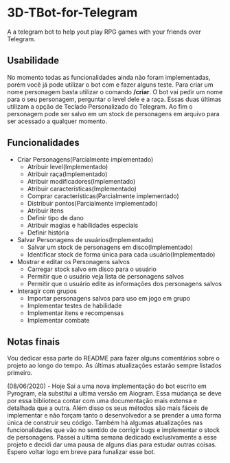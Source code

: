 # 3D-TBot-for-Telegram
A a telegram bot to help yout play RPG games with your friends over Telegram.

## Usabilidade
No momento todas as funcionalidades ainda não foram implementadas, porém você já pode utilizar o bot com e fazer alguns teste.
Para criar um nome personagem basta utilizar o comando **/criar**. O bot vai pedir um nome para o seu personagem, perguntar o level dele e a raça. Essas duas últimas utilizam a opção de Teclado Personalizado do Telegram.
Ao fim o personagem pode ser salvo em um stock de personagens em arquivo para ser acessado a qualquer momento.

## Funcionalidades
- Criar Personagens(Parcialmente implementado)
    - Atribuir level(Implementado)
    - Atribuir raça(Implementado)
    - Atribuir modificadores(Implementado)
    - Atribuir características(Implementado)
    - Comprar características(Parcialmente implementado)
    - Distribuir pontos(Parcialmente implementado)
    - Atribuir itens
    - Definir tipo de dano
    - Atribuir magias e habilidades especiais
    - Definir história
- Salvar Personagens de usuários(Implementado)
    - Salvar um stock de personagens em disco(Implementado)
    - Identificar stock de forma única para cada usuário(Implementado)
- Mostrar e editar os Personagens salvos
    - Carregar stock salvo em disco para o usuário
    - Permitir que o usuário veja lista de personagens salvos
    - Permitir que o usuário edite as informações dos personagens salvos
- Interagir com grupos
    - Importar personagens salvos para uso em jogo em grupo
    - Implementar testes de habilidade
    - Implementar itens e recompensas 
    - Implementar combate

## Notas finais
Vou dedicar essa parte do README para fazer alguns comentários sobre o projeto ao longo do tempo. As últimas atualizações estarão sempre listados primeiro.

(08/06/2020) - Hoje Sai a uma nova implementação do bot escrito em Pyrogram, ela substitui a ultima versão em Aiogram. Essa mudança se deve por essa biblioteca contar com uma documentação mais extensa e detalhada que a outra. Além disso os seus métodos são mais fáceis de implementar e não forçam tanto o desenvolvedor a se prender a uma forma única de construir seu código.
Também há algumas atualizações nas funcionalidades que vão no sentido de corrigir bugs e implementar o stock de personagens. Passei a ultima semana dedicado exclusivamente a esse projeto e decidi dar uma pausa de alguns dias para estudar outras coisas. Espero voltar logo em breve para funalizar esse bot.
